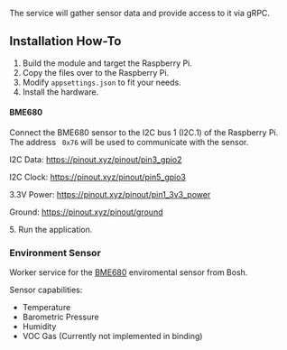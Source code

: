 The service will gather sensor data and provide access to it via gRPC.

## Installation How-To

1. Build the module and target the Raspberry Pi.
2. Copy the files over to the Raspberry Pi.
3. Modify `appsettings.json` to fit your needs.
4. Install the hardware.

#### BME680

Connect the BME680 sensor to the I2C bus 1 (I2C.1) of the Raspberry Pi. 
The address ` 0x76` will be used to communicate with the sensor.
 
 I2C Data: https://pinout.xyz/pinout/pin3_gpio2
 
 I2C Clock: https://pinout.xyz/pinout/pin5_gpio3
 
 3.3V Power: https://pinout.xyz/pinout/pin1_3v3_power
 
 Ground: https://pinout.xyz/pinout/ground


5\. Run the application.

### Environment Sensor

Worker service for the [BME680](https://www.bosch-sensortec.com/bst/products/all_products/bme680) enviromental sensor from Bosh.

Sensor capabilities:

* Temperature
* Barometric Pressure
* Humidity
* VOC Gas (Currently not implemented in binding)